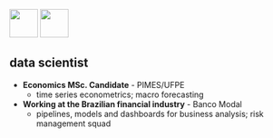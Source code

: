 <img src="https://cdn.jsdelivr.net/gh/devicons/devicon/icons/rstudio/rstudio-original.svg" height=50 /> <img src="https://cdn.jsdelivr.net/gh/devicons/devicon/icons/python/python-original.svg" height=50 />

## data scientist
- **Economics MSc. Candidate** - PIMES/UFPE
    - time series econometrics; macro forecasting
- **Working at the Brazilian financial industry** - Banco Modal
    - pipelines, models and dashboards for business analysis; risk management squad
